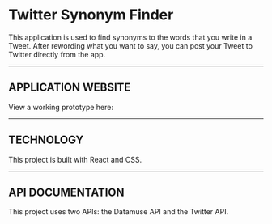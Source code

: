 # Twitter Synonym Finder #

 This application is used to find synonyms to the words that you write in a Tweet. After rewording what you want to say, you can post your Tweet to Twitter directly from the app.

---

## APPLICATION WEBSITE ##

View a working prototype here:

---

## TECHNOLOGY ##

This project is built with React and CSS.

---

## API DOCUMENTATION ##

This project uses two APIs: the Datamuse API and the Twitter API.